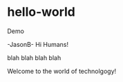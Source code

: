 # hello-world
Demo 

-JasonB-
Hi Humans!

blah blah blah blah

Welcome to the world of technolgogy!
